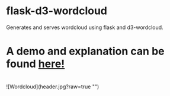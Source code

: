 # flask-d3-wordcloud
Generates and serves wordcloud using flask and d3-wordcloud.
<h1>A demo and explanation can be found <a href="https://michaelpacheco.net/blog/flask-d3-wordcloud">here!</a></h1><br>
![Wordcloud](header.jpg?raw=true "")
